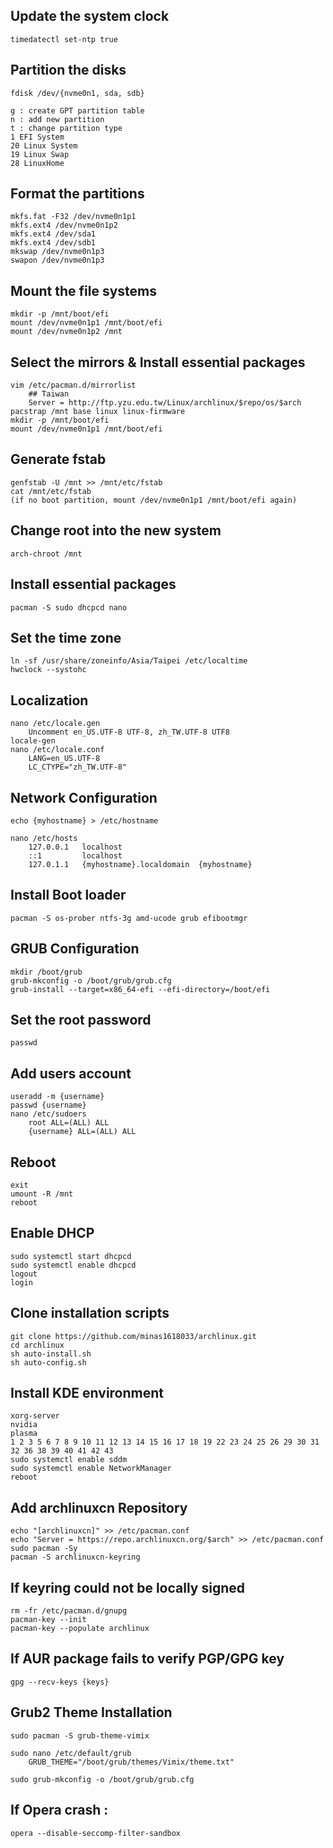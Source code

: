 ## Update the system clock
    timedatectl set-ntp true

## Partition the disks
    fdisk /dev/{nvme0n1, sda, sdb}
    
    g : create GPT partition table
    n : add new partition
    t : change partition type
    1 EFI System
    20 Linux System
    19 Linux Swap
    28 LinuxHome

## Format the partitions
    mkfs.fat -F32 /dev/nvme0n1p1
    mkfs.ext4 /dev/nvme0n1p2
    mkfs.ext4 /dev/sda1
    mkfs.ext4 /dev/sdb1
    mkswap /dev/nvme0n1p3
    swapon /dev/nvme0n1p3

## Mount the file systems
    mkdir -p /mnt/boot/efi
    mount /dev/nvme0n1p1 /mnt/boot/efi
    mount /dev/nvme0n1p2 /mnt

## Select the mirrors & Install essential packages
    vim /etc/pacman.d/mirrorlist
        ## Taiwan
        Server = http://ftp.yzu.edu.tw/Linux/archlinux/$repo/os/$arch
    pacstrap /mnt base linux linux-firmware
    mkdir -p /mnt/boot/efi
    mount /dev/nvme0n1p1 /mnt/boot/efi

## Generate fstab
    genfstab -U /mnt >> /mnt/etc/fstab
    cat /mnt/etc/fstab
    (if no boot partition, mount /dev/nvme0n1p1 /mnt/boot/efi again)

## Change root into the new system
    arch-chroot /mnt

## Install essential packages
    pacman -S sudo dhcpcd nano

## Set the time zone
    ln -sf /usr/share/zoneinfo/Asia/Taipei /etc/localtime
    hwclock --systohc

## Localization
    nano /etc/locale.gen
        Uncomment en_US.UTF-8 UTF-8, zh_TW.UTF-8 UTF8
    locale-gen
    nano /etc/locale.conf
        LANG=en_US.UTF-8
        LC_CTYPE="zh_TW.UTF-8"

## Network Configuration
    echo {myhostname} > /etc/hostname

    nano /etc/hosts
        127.0.0.1   localhost
        ::1         localhost
        127.0.1.1   {myhostname}.localdomain  {myhostname}

## Install Boot loader
    pacman -S os-prober ntfs-3g amd-ucode grub efibootmgr

## GRUB Configuration
    mkdir /boot/grub
    grub-mkconfig -o /boot/grub/grub.cfg
    grub-install --target=x86_64-efi --efi-directory=/boot/efi

## Set the root password
    passwd

## Add users account
    useradd -m {username}
    passwd {username}
    nano /etc/sudoers
        root ALL=(ALL) ALL
        {username} ALL=(ALL) ALL

## Reboot
    exit
    umount -R /mnt
    reboot

## Enable DHCP
    sudo systemctl start dhcpcd
    sudo systemctl enable dhcpcd
    logout
    login

## Clone installation scripts
    git clone https://github.com/minas1618033/archlinux.git
    cd archlinux
    sh auto-install.sh
    sh auto-config.sh
    
## Install KDE environment
    xorg-server
    nvidia
    plasma
    1 2 3 5 6 7 8 9 10 11 12 13 14 15 16 17 18 19 22 23 24 25 26 29 30 31 32 36 38 39 40 41 42 43
    sudo systemctl enable sddm
    sudo systemctl enable NetworkManager
    reboot

## Add archlinuxcn Repository
    echo "[archlinuxcn]" >> /etc/pacman.conf
    echo "Server = https://repo.archlinuxcn.org/$arch" >> /etc/pacman.conf
    sudo pacman -Sy
    pacman -S archlinuxcn-keyring

## If keyring could not be locally signed
    rm -fr /etc/pacman.d/gnupg
    pacman-key --init
    pacman-key --populate archlinux

## If AUR package fails to verify PGP/GPG key
    gpg --recv-keys {keys}

## Grub2 Theme Installation
    sudo pacman -S grub-theme-vimix

    sudo nano /etc/default/grub
        GRUB_THEME="/boot/grub/themes/Vimix/theme.txt"

    sudo grub-mkconfig -o /boot/grub/grub.cfg

## If Opera crash :
    opera --disable-seccomp-filter-sandbox
